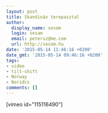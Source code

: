 ```yaml
---
layout: post
title: Skandináv terepasztal
author:
  display_name: sesam
  login: sesam
  email: petersz@me.com
  url: http://sesam.hu
date: '2015-05-14 11:46:16 +0200'
date_gmt: '2015-05-14 09:46:16 +0200'
tags:
- video
- tilt-shift
- Norway
- Noridcs
comments: []
---
```


[vimeo id="115116490"]
